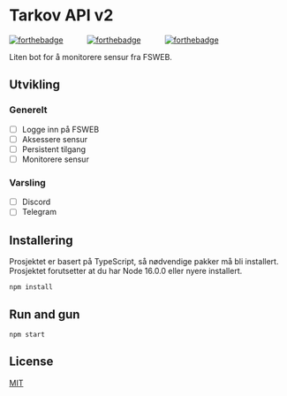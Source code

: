 # Tarkov API v2
[![forthebadge](https://img.shields.io/badge/Approved%20by%20gutta%3F-Yes-brightgreen?style=for-the-badge)]()&nbsp;&nbsp;&nbsp;&nbsp;&nbsp;&nbsp;&nbsp;&nbsp;&nbsp;&nbsp;
[![forthebadge](https://img.shields.io/badge/Ready%20for%20production%3F-No-darkred?style=for-the-badge)]()&nbsp;&nbsp;&nbsp;&nbsp;&nbsp;&nbsp;&nbsp;&nbsp;&nbsp;&nbsp;
[![forthebadge](https://forthebadge.com/images/badges/made-with-typescript.svg)]()




Liten bot for å monitorere sensur fra FSWEB.

## Utvikling

### Generelt
- [ ] Logge inn på FSWEB
- [ ] Aksessere sensur
- [ ] Persistent tilgang
- [ ] Monitorere sensur

### Varsling
- [ ] Discord
- [ ] Telegram

## Installering
Prosjektet er basert på TypeScript, så nødvendige pakker må bli installert. Prosjektet forutsetter at du har Node 16.0.0 eller nyere installert.

```
npm install
```

## Run and gun
```
npm start
```

## License
[MIT](LICENSE)
